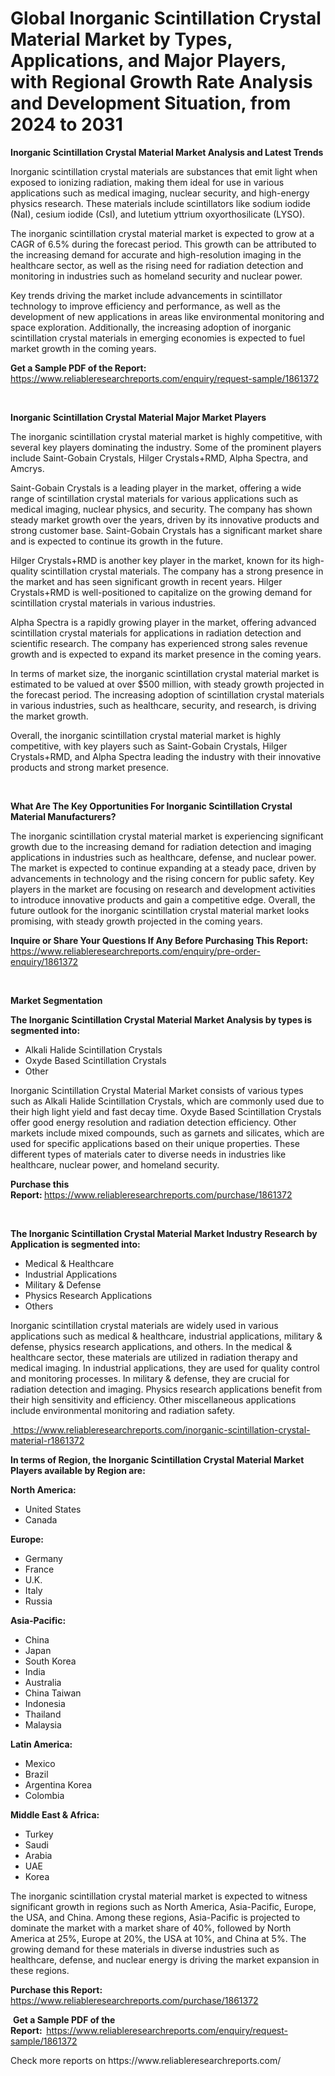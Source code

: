 <p><h1>Global Inorganic Scintillation Crystal Material Market by Types, Applications, and Major Players, with Regional Growth Rate Analysis and Development Situation, from 2024 to 2031</h1></p><p><strong>Inorganic Scintillation Crystal Material Market Analysis and Latest Trends</strong></p>
<p><p>Inorganic scintillation crystal materials are substances that emit light when exposed to ionizing radiation, making them ideal for use in various applications such as medical imaging, nuclear security, and high-energy physics research. These materials include scintillators like sodium iodide (NaI), cesium iodide (CsI), and lutetium yttrium oxyorthosilicate (LYSO).</p><p>The inorganic scintillation crystal material market is expected to grow at a CAGR of 6.5% during the forecast period. This growth can be attributed to the increasing demand for accurate and high-resolution imaging in the healthcare sector, as well as the rising need for radiation detection and monitoring in industries such as homeland security and nuclear power.</p><p>Key trends driving the market include advancements in scintillator technology to improve efficiency and performance, as well as the development of new applications in areas like environmental monitoring and space exploration. Additionally, the increasing adoption of inorganic scintillation crystal materials in emerging economies is expected to fuel market growth in the coming years.</p></p>
<p><strong>Get a Sample PDF of the Report:&nbsp;</strong> <a href="https://www.reliableresearchreports.com/enquiry/request-sample/1861372">https://www.reliableresearchreports.com/enquiry/request-sample/1861372</a></p>
<p>&nbsp;</p>
<p><strong>Inorganic Scintillation Crystal Material Major Market Players</strong></p>
<p><p>The inorganic scintillation crystal material market is highly competitive, with several key players dominating the industry. Some of the prominent players include Saint-Gobain Crystals, Hilger Crystals+RMD, Alpha Spectra, and Amcrys. </p><p>Saint-Gobain Crystals is a leading player in the market, offering a wide range of scintillation crystal materials for various applications such as medical imaging, nuclear physics, and security. The company has shown steady market growth over the years, driven by its innovative products and strong customer base. Saint-Gobain Crystals has a significant market share and is expected to continue its growth in the future.</p><p>Hilger Crystals+RMD is another key player in the market, known for its high-quality scintillation crystal materials. The company has a strong presence in the market and has seen significant growth in recent years. Hilger Crystals+RMD is well-positioned to capitalize on the growing demand for scintillation crystal materials in various industries.</p><p>Alpha Spectra is a rapidly growing player in the market, offering advanced scintillation crystal materials for applications in radiation detection and scientific research. The company has experienced strong sales revenue growth and is expected to expand its market presence in the coming years.</p><p>In terms of market size, the inorganic scintillation crystal material market is estimated to be valued at over $500 million, with steady growth projected in the forecast period. The increasing adoption of scintillation crystal materials in various industries, such as healthcare, security, and research, is driving the market growth. </p><p>Overall, the inorganic scintillation crystal material market is highly competitive, with key players such as Saint-Gobain Crystals, Hilger Crystals+RMD, and Alpha Spectra leading the industry with their innovative products and strong market presence.</p></p>
<p>&nbsp;</p>
<p><strong>What Are The Key Opportunities For Inorganic Scintillation Crystal Material Manufacturers?</strong></p>
<p><p>The inorganic scintillation crystal material market is experiencing significant growth due to the increasing demand for radiation detection and imaging applications in industries such as healthcare, defense, and nuclear power. The market is expected to continue expanding at a steady pace, driven by advancements in technology and the rising concern for public safety. Key players in the market are focusing on research and development activities to introduce innovative products and gain a competitive edge. Overall, the future outlook for the inorganic scintillation crystal material market looks promising, with steady growth projected in the coming years.</p></p>
<p><strong>Inquire or Share Your Questions If Any Before Purchasing This Report:</strong> <a href="https://www.reliableresearchreports.com/enquiry/pre-order-enquiry/1861372">https://www.reliableresearchreports.com/enquiry/pre-order-enquiry/1861372</a></p>
<p>&nbsp;</p>
<p><strong>Market Segmentation</strong></p>
<p><strong>The Inorganic Scintillation Crystal Material Market Analysis by types is segmented into:</strong></p>
<p><ul><li>Alkali Halide Scintillation Crystals</li><li>Oxyde Based Scintillation Crystals</li><li>Other</li></ul></p>
<p><p>Inorganic Scintillation Crystal Material Market consists of various types such as Alkali Halide Scintillation Crystals, which are commonly used due to their high light yield and fast decay time. Oxyde Based Scintillation Crystals offer good energy resolution and radiation detection efficiency. Other markets include mixed compounds, such as garnets and silicates, which are used for specific applications based on their unique properties. These different types of materials cater to diverse needs in industries like healthcare, nuclear power, and homeland security.</p></p>
<p><strong>Purchase this Report:&nbsp;</strong><a href="https://www.reliableresearchreports.com/purchase/1861372">https://www.reliableresearchreports.com/purchase/1861372</a></p>
<p>&nbsp;</p>
<p><strong>The Inorganic Scintillation Crystal Material Market Industry Research by Application is segmented into:</strong></p>
<p><ul><li>Medical & Healthcare</li><li>Industrial Applications</li><li>Military & Defense</li><li>Physics Research Applications</li><li>Others</li></ul></p>
<p><p>Inorganic scintillation crystal materials are widely used in various applications such as medical & healthcare, industrial applications, military & defense, physics research applications, and others. In the medical & healthcare sector, these materials are utilized in radiation therapy and medical imaging. In industrial applications, they are used for quality control and monitoring processes. In military & defense, they are crucial for radiation detection and imaging. Physics research applications benefit from their high sensitivity and efficiency. Other miscellaneous applications include environmental monitoring and radiation safety.</p></p>
<p><a href="https://www.reliableresearchreports.com/inorganic-scintillation-crystal-material-r1861372">&nbsp;https://www.reliableresearchreports.com/inorganic-scintillation-crystal-material-r1861372</a></p>
<p><strong>In terms of Region, the Inorganic Scintillation Crystal Material Market Players available by Region are:</strong></p>
<p>
    <p> <strong> North America: </strong>
        <ul>
            <li>United States</li>
            <li>Canada</li>
        </ul>
        </p> 
    <p> <strong> Europe: </strong>
        <ul>
            <li>Germany</li>
            <li>France</li>
            <li>U.K.</li>
            <li>Italy</li>
            <li>Russia</li>
        </ul>
        </p> 
    <p> <strong> Asia-Pacific: </strong>
        <ul>
            <li>China</li>
            <li>Japan</li>
            <li>South Korea</li>
            <li>India</li>
            <li>Australia</li>
            <li>China Taiwan</li>
            <li>Indonesia</li>
            <li>Thailand</li>
            <li>Malaysia</li>
        </ul>
        </p> 
    <p> <strong> Latin America: </strong>
        <ul>
            <li>Mexico</li>
            <li>Brazil</li>
            <li>Argentina Korea</li>
            <li>Colombia</li>
        </ul>
        </p> 
    <p> <strong> Middle East & Africa: </strong>
        <ul>
            <li>Turkey</li>
            <li>Saudi</li>
            <li>Arabia</li>
            <li>UAE</li>
            <li>Korea</li>
        </ul>
    </p>
    </p>
<p><p>The inorganic scintillation crystal material market is expected to witness significant growth in regions such as North America, Asia-Pacific, Europe, the USA, and China. Among these regions, Asia-Pacific is projected to dominate the market with a market share of 40%, followed by North America at 25%, Europe at 20%, the USA at 10%, and China at 5%. The growing demand for these materials in diverse industries such as healthcare, defense, and nuclear energy is driving the market expansion in these regions.</p></p>
<p><strong>Purchase this Report: </strong><a href="https://www.reliableresearchreports.com/purchase/1861372">https://www.reliableresearchreports.com/purchase/1861372</a></p>
<p>&nbsp;<strong>Get a Sample PDF of the Report:&nbsp;&nbsp;</strong><a href="https://www.reliableresearchreports.com/enquiry/request-sample/1861372">https://www.reliableresearchreports.com/enquiry/request-sample/1861372</a></p>
<p><strong></strong></p>
<p>Check more reports on https://www.reliableresearchreports.com/</p>